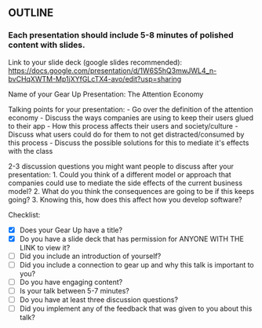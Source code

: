 ## OUTLINE

### Each presentation should include 5-8 minutes of polished content with slides. 
  
  Link to your slide deck (google slides recommended): https://docs.google.com/presentation/d/1W6S5hQ3mwJWL4_n-bvCHqXWTM-Mp1jXYfGLcTX4-avo/edit?usp=sharing
  
  Name of your Gear Up Presentation: The Attention Economy
  
  Talking points for your presentation:
    - Go over the definition of the attention economy
    - Discuss the ways companies are using to keep their users glued to their app
    - How this process affects their users and society/culture
    - Discuss what users could do for them to not get distracted/consumed by this process
    - Discuss the possible solutions for this to mediate it's effects with the class
  
  2-3 discussion questions you might want people to discuss after your presentation:
    1. Could you think of a different model or approach that companies could use to mediate the side effects of the current business model?
    2. What do you think the consequences are going to be if this keeps going?
    3. Knowing this, how does this affect how you develop software?
    
Checklist: 

- [x] Does your Gear Up have a title?
- [x] Do you have a slide deck that has permission for ANYONE WITH THE LINK to view it?
- [ ] Did you include an introduction of yourself?
- [ ] Did you include a connection to gear up and why this talk is important to you?
- [ ] Do you have engaging content?
- [ ] Is your talk between 5-7 minutes?
- [ ] Do you have at least three discussion questions?
- [ ] Did you implement any of the feedback that was given to you about this talk?
